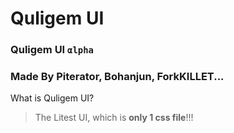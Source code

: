 # Quligem UI
### Quligem UI ``αlpha``
### Made By Piterator, Bohanjun, ForkKILLET...
What is Quligem UI?
> The Litest UI, which is **only 1 css file**!!!
